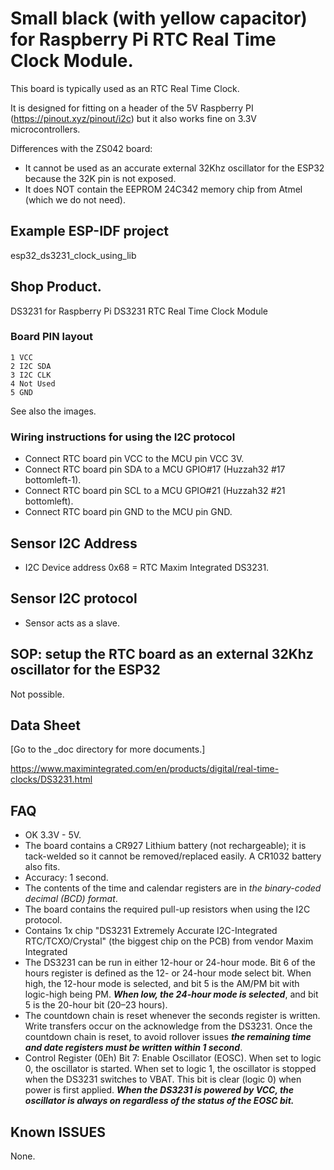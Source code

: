 # Small black (with yellow capacitor) for Raspberry Pi RTC Real Time Clock Module.
This board is typically used as an RTC Real Time Clock.

It is designed for fitting on a header of the 5V Raspberry PI (https://pinout.xyz/pinout/i2c) but it also works fine on 3.3V microcontrollers.

Differences with the ZS042 board:
- It cannot be used as an accurate external 32Khz oscillator for the ESP32 because the 32K pin is not exposed.
- It does NOT contain the EEPROM 24C342 memory chip from Atmel (which we do not need).



## Example ESP-IDF project
esp32_ds3231_clock_using_lib



## Shop Product.
DS3231 for Raspberry Pi DS3231 RTC Real Time Clock Module



### Board PIN layout
```
1 VCC
2 I2C SDA
3 I2C CLK
4 Not Used
5 GND
```

See also the images.



### Wiring instructions for using the I2C protocol
- Connect RTC board pin VCC to the MCU pin VCC 3V.
- Connect RTC board pin SDA to a MCU GPIO#17 (Huzzah32 #17 bottomleft-1).
- Connect RTC board pin SCL to a MCU GPIO#21 (Huzzah32 #21 bottomleft).
- Connect RTC board pin GND to the MCU pin GND.



## Sensor I2C Address
- I2C Device address 0x68 = RTC Maxim Integrated DS3231.



## Sensor I2C protocol
- Sensor acts as a slave.



## SOP: setup the RTC board as an external 32Khz oscillator for the ESP32

Not possible.



## Data Sheet
[Go to the _doc directory for more documents.]

https://www.maximintegrated.com/en/products/digital/real-time-clocks/DS3231.html



## FAQ
- OK 3.3V - 5V.
- The board contains a CR927 Lithium battery (not rechargeable); it is tack-welded so it cannot be removed/replaced easily. A CR1032 battery also fits.
- Accuracy: 1 second.
- The contents of the time and calendar registers are in *the binary-coded decimal (BCD) format*.
- The board contains the required pull-up resistors when using the I2C protocol.
- Contains 1x chip "DS3231 Extremely Accurate I2C-Integrated RTC/TCXO/Crystal" (the biggest chip on the PCB) from vendor Maxim Integrated 
- The DS3231 can be run in either 12-hour or 24-hour mode. Bit 6 of the hours register is defined as the 12- or 24-hour mode select bit.
     When high, the 12-hour mode is selected, and bit 5 is the AM/PM bit with logic-high being PM.
     ***When low,  the 24-hour mode is selected***, and bit 5 is the 20-hour bit (20–23 hours).
- The countdown chain is reset whenever the seconds register is written. Write transfers occur on the acknowledge from the DS3231.
    Once the countdown chain is reset, to avoid rollover issues ***the remaining time and date registers must be written within 1 second***.
- Control Register (0Eh) Bit 7: Enable Oscillator (EOSC).
          When set to logic 0, the oscillator is started.
          When set to logic 1, the oscillator is stopped when the DS3231 switches to VBAT.
          This bit is clear (logic 0) when power is first applied.
          ***When the DS3231 is powered by VCC, the oscillator is always on regardless of the status of the EOSC bit.***



## Known ISSUES
None.

